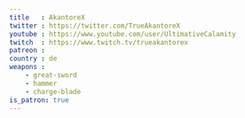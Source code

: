 ```yaml
---
title   : AkantoreX
twitter : https://twitter.com/TrueAkantoreX
youtube : https://www.youtube.com/user/UltimativeCalamity
twitch  : https://www.twitch.tv/trueakantorex
patreon :
country : de
weapons :
    - great-sword
    - hammer
    - charge-blade
is_patron: true
---
```

